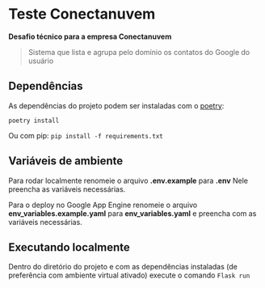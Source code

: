 # Teste Conectanuvem

**Desafio técnico para a empresa Conectanuvem**

> Sistema que lista e agrupa pelo domínio os contatos do Google do usuário

## Dependências

As dependências do projeto podem ser instaladas com o [poetry](https://python-poetry.org/):

`poetry install`

Ou com pip:
`pip install -f requirements.txt`

## Variáveis de ambiente

Para rodar localmente renomeie o arquivo **.env.example** para **.env**
Nele preencha as variáveis necessárias.

Para o deploy no Google App Engine renomeie o arquivo **env_variables.example.yaml** para **env_variables.yaml** e preencha com as variáveis necessárias.

## Executando localmente

Dentro do diretório do projeto e com as dependências instaladas (de preferência com ambiente virtual ativado) execute o comando `Flask run`
